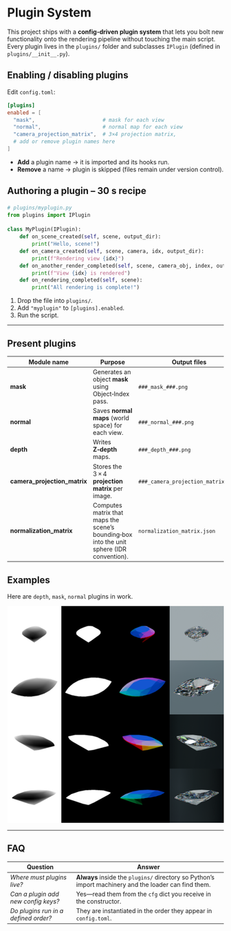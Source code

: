 # Plugin System

This project ships with a **config‑driven plugin system** that lets you bolt new functionality onto the rendering pipeline without touching the main script.  Every plugin lives in the `plugins/` folder and subclasses `IPlugin` (defined in `plugins/__init__.py`).

## Enabling / disabling plugins

Edit `config.toml`:

```toml
[plugins]
enabled = [
  "mask",                      # mask for each view
  "normal",                    # normal map for each view
  "camera_projection_matrix",  # 3×4 projection matrix,
  # add or remove plugin names here
]
```

* **Add** a plugin name → it is imported and its hooks run.
* **Remove** a name → plugin is skipped (files remain under version control).

## Authoring a plugin – 30 s recipe

```python
# plugins/myplugin.py
from plugins import IPlugin

class MyPlugin(IPlugin):
    def on_scene_created(self, scene, output_dir):
        print("Hello, scene!")
    def on_camera_created(self, scene, camera, idx, output_dir):
        print(f"Rendering view {idx}")
    def on_another_render_completed(self, scene, camera_obj, index, output_path):
        print(f"View {idx} is rendered")
    def on_rendering_completed(self, scene):
        print("All rendering is complete!")

```

1. Drop the file into `plugins/`.
2. Add `"myplugin"` to `[plugins].enabled`.
3. Run the script.

---

## Present plugins

| Module name                  | Purpose                                                                                                     | Output files                         |
| ---------------------------- | ----------------------------------------------------------------------------------------------------------- | ------------------------------------ |
| **mask**                     | Generates an object **mask** using Object‑Index pass.                                                       | `###_mask_###.png`                   |
| **normal**                   | Saves **normal maps** (world space) for each view.                                                          | `###_normal_###.png`                 |
| **depth**                    | Writes **Z‑depth** maps.                                                                       | `###_depth_###.png`                  |
| **camera_projection_matrix**               | Stores the 3 × 4 **projection matrix** per image.                | `###_camera_projection_matrix.json` |
| **normalization\_matrix**     | Computes matrix that maps the scene’s bounding‑box into the unit sphere (IDR convention).         | `normalization_matrix.json`                     |

## Examples

Here are `depth`, `mask`, `normal` plugins in work.

![preview](references/diamonds.png)

---

## FAQ

| Question                                             | Answer                                                                                                |
| ---------------------------------------------------- | ----------------------------------------------------------------------------------------------------- |
| *Where must plugins live?*                           | **Always** inside the `plugins/` directory so Python’s import machinery and the loader can find them. |
| *Can a plugin add new config keys?*                  | Yes—read them from the `cfg` dict you receive in the constructor.                                     |
| *Do plugins run in a defined order?*                 | They are instantiated in the order they appear in `config.toml`.                                      |

